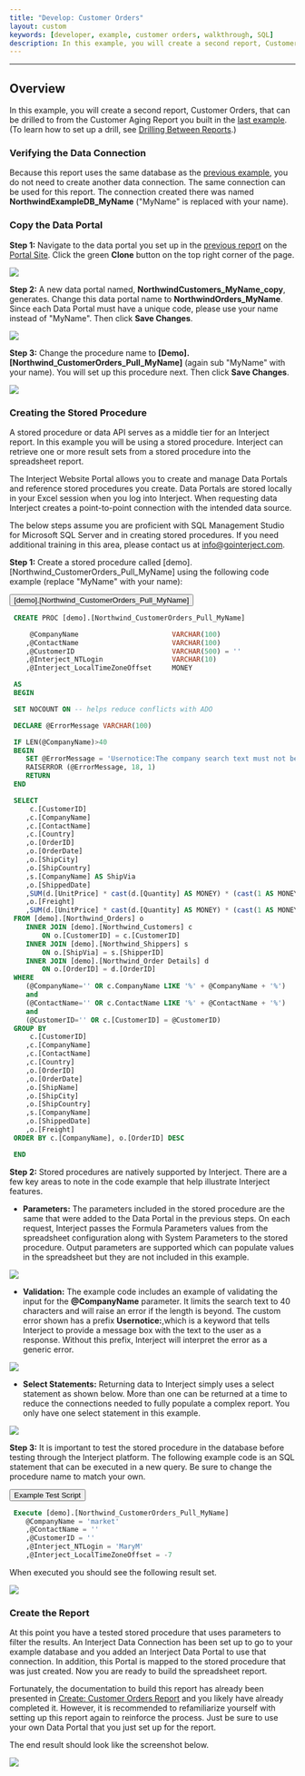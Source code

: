 ```yaml
---
title: "Develop: Customer Orders"
layout: custom
keywords: [developer, example, customer orders, walkthrough, SQL]
description: In this example, you will create a second report, Customer Orders, that can be drilled to from the Customer Aging Report you built in the last example. This uses a report range.
---
```

* * *

## Overview

In this example, you will create a second report, Customer Orders, that can be drilled to from the Customer Aging Report you built in the [last example](/wGetStarted/L-Dev-CustomerAging.html). (To learn how to set up a drill, see [Drilling Between Reports](/wGetStarted/Drilling-Between-Reports.html).)

### Verifying the Data Connection

Because this report uses the same database as the [previous example](/wGetStarted/L-Dev-CustomerAging.html#setting-up-the-data-connection), you do not need to create another data connection. The same connection can be used for this report. The connection created there was named **NorthwindExampleDB_MyName** ("MyName" is replaced with your name).

### Copy the Data Portal

**Step 1:** Navigate to the data portal you set up in the [previous report](/wGetStarted/L-Dev-CustomerAging.html#setting-up-the-data-portal) on the [Portal Site](https://portal.gointerject.com/DataPortals.html). Click the green **Clone** button on the top right corner of the page.

![](/images/L-DevCustOrders/01.png)
<br>

**Step 2:** A new data portal named, **NorthwindCustomers_MyName_copy**, generates. Change this data portal name to **NorthwindOrders_MyName**. Since each Data Portal must have a unique code, please use your name instead of "MyName". Then click **Save Changes**.

![](/images/L-DevCustOrders/02.png)
<br>

**Step 3:** Change the procedure name to **[Demo].[Northwind_CustomerOrders_Pull_MyName]** (again sub "MyName" with your name). You will set up this procedure next. Then click **Save Changes**.

![](/images/L-DevCustOrders/03.jpg)
<br>

### Creating the Stored Procedure

A stored procedure or data API serves as a middle tier for an Interject report. In this example you will be using a stored procedure. Interject can retrieve one or more result sets from a stored procedure into the spreadsheet report.

The Interject Website Portal allows you to create and manage Data Portals and reference stored procedures you create. Data Portals are stored locally in your Excel session when you log into Interject. When requesting data Interject creates a point-to-point connection with the intended data source.

The below steps assume you are proficient with SQL Management Studio for Microsoft SQL Server and in creating stored procedures. If you need additional training in this area, please contact us at [info@gointerject.com](mailto:info@gointerject.com).

**Step 1:** Create a stored procedure called [demo].[Northwind_CustomerOrders_Pull_MyName] using the following code example (replace "MyName" with your name):

<button class="collapsible">\[demo\].\[Northwind_CustomerOrders_Pull_MyName\]</button>
<div markdown="1" class="panel">

```sql
 CREATE PROC [demo].[Northwind_CustomerOrders_Pull_MyName]

 	 @CompanyName						VARCHAR(100)
 	,@ContactName						VARCHAR(100)
 	,@CustomerID						VARCHAR(500) = ''
 	,@Interject_NTLogin					VARCHAR(10)
 	,@Interject_LocalTimeZoneOffset		MONEY

 AS
 BEGIN

 SET NOCOUNT ON -- helps reduce conflicts with ADO

 DECLARE @ErrorMessage VARCHAR(100)

 IF LEN(@CompanyName)>40
 BEGIN
 	SET @ErrorMessage = 'Usernotice:The company search text must not be more than 40 characters.'
 	RAISERROR (@ErrorMessage, 18, 1)
 	RETURN		
 END

 SELECT
 	 c.[CustomerID]
 	,c.[CompanyName]
 	,c.[ContactName]
 	,c.[Country]
 	,o.[OrderID]
 	,o.[OrderDate]
 	,o.[ShipCity]
 	,o.[ShipCountry]
 	,s.[CompanyName] AS ShipVia
 	,o.[ShippedDate]
 	,SUM(d.[UnitPrice] * cast(d.[Quantity] AS MONEY) * (cast(1 AS MONEY) -d.[Discount])) AS OrderAmount
 	,o.[Freight]
 	,SUM(d.[UnitPrice] * cast(d.[Quantity] AS MONEY) * (cast(1 AS MONEY) -d.[Discount])) + o.[Freight] AS TotalAmount
 FROM [demo].[Northwind_Orders] o
 	INNER JOIN [demo].[Northwind_Customers] c
 		ON o.[CustomerID] = c.[CustomerID]
 	INNER JOIN [demo].[Northwind_Shippers] s
 		ON o.[ShipVia] = s.[ShipperID]
 	INNER JOIN [demo].[Northwind_Order Details] d
 		ON o.[OrderID] = d.[OrderID]
 WHERE
 	(@CompanyName='' OR c.CompanyName LIKE '%' + @CompanyName + '%')
 	and
 	(@ContactName='' OR c.ContactName LIKE '%' + @ContactName + '%')
 	and
 	(@CustomerID='' OR c.[CustomerID] = @CustomerID)
 GROUP BY
 	 c.[CustomerID]
 	,c.[CompanyName]
 	,c.[ContactName]
 	,c.[Country]
 	,o.[OrderID]
 	,o.[OrderDate]
 	,o.[ShipName]
 	,o.[ShipCity]
 	,o.[ShipCountry]
 	,s.[CompanyName]
 	,o.[ShippedDate]
 	,o.[Freight]
 ORDER BY c.[CompanyName], o.[OrderID] DESC

 END
```

</div>

**Step 2:** Stored procedures are natively supported by Interject. There are a few key areas to note in the code example that help illustrate Interject features.

* **Parameters:** The parameters included in the stored procedure are the same that were added to the Data Portal in the previous steps. On each request, Interject passes the Formula Parameters values from the spreadsheet configuration along with System Parameters to the stored procedure. Output parameters are supported which can populate values in the spreadsheet but they are not included in this example.

![](/images/L-DevCustOrders/04.png)
<br>

* **Validation:** The example code includes an example of validating the input for the **@CompanyName** parameter. It limits the search text to 40 characters and will raise an error if the length is beyond. The custom error shown has a prefix **Usernotice:**,which is a keyword that tells Interject to provide a message box with the text to the user as a response. Without this prefix, Interject will interpret the error as a generic error.

![](/images/L-DevCustOrders/05.png)
<br>

* **Select Statements:** Returning data to Interject simply uses a select statement as shown below. More than one can be returned at a time to reduce the connections needed to fully populate a complex report. You only have one select statement in this example.

![](/images/L-DevCustOrders/06.png)
<br>

**Step 3:** It is important to test the stored procedure in the database before testing through the Interject platform. The following example code is an SQL statement that can be executed in a new query. Be sure to change the procedure name to match your own.

<button class="collapsible">Example Test Script</button>
<div markdown="1" class="panel">

```sql
 Execute [demo].[Northwind_CustomerOrders_Pull_MyName]
 	@CompanyName = 'market'
 	,@ContactName = ''
 	,@CustomerID = ''
 	,@Interject_NTLogin = 'MaryM'
 	,@Interject_LocalTimeZoneOffset = -7
```

</div>

When executed you should see the following result set.

![](/images/L-DevCustOrders/07.png)
<br>

### Create the Report

At this point you have a tested stored procedure that uses parameters to filter the results. An Interject Data Connection has been set up to go to your example database and you added an Interject Data Portal to use that connection. In addition, this Portal is mapped to the stored procedure that was just created. Now you are ready to build the spreadsheet report.

Fortunately, the documentation to build this report has already been presented in [Create: Customer Orders Report](/wGetStarted/L-Create-CustomerOrders.html) and you likely have already completed it. However, it is recommended to refamiliarize yourself with setting up this report again to reinforce the process. Just be sure to use your own Data Portal that you just set up for the report.

The end result should look like the screenshot below.

![](/images/L-DevCustOrders/08.png)
<br>
